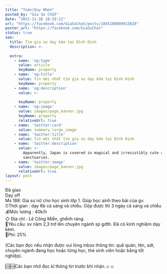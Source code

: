 ```yaml
---
title: "Toán|Quy Nhơn"
posted_by: "Gia Sư Chất"
date: "2021-11-16 18:19:22"
url: "https://facebook.com/GiaSuChat/posts/1845180089015828"
poster_url: "https://facebook.com/GiaSuChat"
status: true
seo:
  title: Tìm gia sư dạy kèm tại Bình Định
  description: >-
    
  extra:
    - name: 'og:type'
      value: article
      keyName: property
    - name: 'og:title'
      value: Tin mới nhất tìm gia sư dạy kèm tại Bình Định
      keyName: property
    - name: 'og:description'
      value: >-
        
      keyName: property
    - name: 'og:image'
      value: images/page_banner.jpg
      keyName: property
      relativeUrl: true
    - name: 'twitter:card'
      value: summary_large_image
    - name: 'twitter:title'
      value: Tin mới nhất tìm gia sư dạy kèm tại Bình Định
    - name: 'twitter:description'
      value: >-
        Apparently, Japan is covered in magical and irresistibly cute animal
        sanctuaries.
    - name: 'twitter:image'
      value: images/page_banner.jpg
      relativeUrl: true
layout: post
---
```

Đã giao<br>Dạy off<br>Ms 188: Gia sư nữ cho học sinh lớp 1. Giúp học ainh theo bài của gv.<br>⏰Thời gian : dạy 6b cả sáng và chiều. Gộp được thì 3 ngày cả sáng và chiều<br>💰Mức lương : 40k/h<br>◇ Địa chỉ : Lê Công Miễn, ghềnh ráng.<br>📒Yêu cầu: sv năm 2,3 trở lên chuyên ngành sp gdth. Đã có kinh nghiệm dạy kèm.<br>💸Phí: 25%<br><br>(Các bạn đọc nếu nhận được vui lòng inbox thông tin: quê quán, tên, sdt, chuyên ngành đang học hoặc từng học, thẻ sinh viên hoặc bằng tốt nghiệp).<br><br>🆘🆘Các bạn nhớ đọc kĩ thông tin trước khi nhận.☺️☺️
